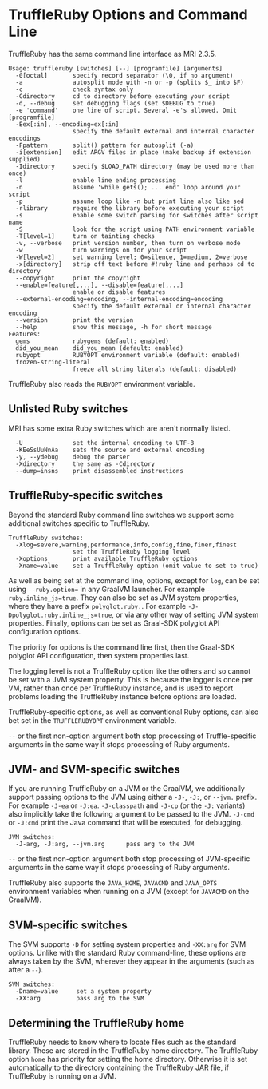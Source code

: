 # TruffleRuby Options and Command Line

TruffleRuby has the same command line interface as MRI 2.3.5.

```
Usage: truffleruby [switches] [--] [programfile] [arguments]
  -0[octal]       specify record separator (\0, if no argument)
  -a              autosplit mode with -n or -p (splits $_ into $F)
  -c              check syntax only
  -Cdirectory     cd to directory before executing your script
  -d, --debug     set debugging flags (set $DEBUG to true)
  -e 'command'    one line of script. Several -e's allowed. Omit [programfile]
  -Eex[:in], --encoding=ex[:in]
                  specify the default external and internal character encodings
  -Fpattern       split() pattern for autosplit (-a)
  -i[extension]   edit ARGV files in place (make backup if extension supplied)
  -Idirectory     specify $LOAD_PATH directory (may be used more than once)
  -l              enable line ending processing
  -n              assume 'while gets(); ... end' loop around your script
  -p              assume loop like -n but print line also like sed
  -rlibrary       require the library before executing your script
  -s              enable some switch parsing for switches after script name
  -S              look for the script using PATH environment variable
  -T[level=1]     turn on tainting checks
  -v, --verbose   print version number, then turn on verbose mode
  -w              turn warnings on for your script
  -W[level=2]     set warning level; 0=silence, 1=medium, 2=verbose
  -x[directory]   strip off text before #!ruby line and perhaps cd to directory
  --copyright     print the copyright
  --enable=feature[,...], --disable=feature[,...]
                  enable or disable features
  --external-encoding=encoding, --internal-encoding=encoding
                  specify the default external or internal character encoding
  --version       print the version
  --help          show this message, -h for short message
Features:
  gems            rubygems (default: enabled)
  did_you_mean    did_you_mean (default: enabled)
  rubyopt         RUBYOPT environment variable (default: enabled)
  frozen-string-literal
                  freeze all string literals (default: disabled)
```

TruffleRuby also reads the `RUBYOPT` environment variable.

## Unlisted Ruby switches

MRI has some extra Ruby switches which are aren't normally listed.

```
  -U              set the internal encoding to UTF-8
  -KEeSsUuNnAa    sets the source and external encoding
  -y, --ydebug    debug the parser
  -Xdirectory     the same as -Cdirectory
  --dump=insns    print disassembled instructions
```

## TruffleRuby-specific switches

Beyond the standard Ruby command line switches we support some additional
switches specific to TruffleRuby.

```
TruffleRuby switches:
  -Xlog=severe,warning,performance,info,config,fine,finer,finest
                  set the TruffleRuby logging level
  -Xoptions       print available TruffleRuby options
  -Xname=value    set a TruffleRuby option (omit value to set to true)
```

As well as being set at the command line, options, except for `log`,
can be set using `--ruby.option=` in any GraalVM launcher.
For example `--ruby.inline_js=true`. They can also be set as JVM system
properties, where they have a prefix `polyglot.ruby.`. For example
`-J-Dpolyglot.ruby.inline_js=true`, or via any other way of setting JVM system
properties. Finally, options can be set as Graal-SDK polyglot API configuration
options.

The priority for options is the command line first, then the Graal-SDK polyglot
API configuration, then system properties last.

The logging level is not a TruffleRuby option like the others and so cannot be
set with a JVM system property. This is because the logger is once per VM,
rather than once per TruffleRuby instance, and is used to report problems
loading the TruffleRuby instance before options are loaded.

TruffleRuby-specific options, as well as conventional Ruby options, can also
bet set in the `TRUFFLERUBYOPT` environment variable.

`--` or the first non-option argument both stop processing of Truffle-specific
arguments in the same way it stops processing of Ruby arguments.

## JVM- and SVM-specific switches

If you are running TruffleRuby on a JVM or the GraalVM, we additionally support
passing options to the JVM using either a `-J-`, `-J:`, or `--jvm.` prefix.
For example `-J-ea` or `-J:ea`. `-J-classpath` and `-J-cp` (or the `-J:`
variants) also implicitly take the following argument to be passed to the JVM.
`-J-cmd` or `-J:cmd` print the Java command that will be executed, for
debugging.

```
JVM switches:
  -J-arg, -J:arg, --jvm.arg      pass arg to the JVM
```

`--` or the first non-option argument both stop processing of JVM-specific
arguments in the same way it stops processing of Ruby arguments.

TruffleRuby also supports the `JAVA_HOME`, `JAVACMD` and `JAVA_OPTS` environment
variables when running on a JVM (except for `JAVACMD` on the GraalVM).

## SVM-specific switches

The SVM supports `-D` for setting system properties and `-XX:arg` for SVM
options. Unlike with the standard Ruby command-line, these options are always
taken by the SVM, wherever they appear in the arguments (such as after a `--`).

```
SVM switches:
  -Dname=value     set a system property
  -XX:arg          pass arg to the SVM
```

## Determining the TruffleRuby home

TruffleRuby needs to know where to locate files such as the standard library.
These are stored in the TruffleRuby home directory. The TruffleRuby option
`home` has priority for setting the home directory. Otherwise it is set
automatically to the directory containing the TruffleRuby JAR file, if
TruffleRuby is running on a JVM.
